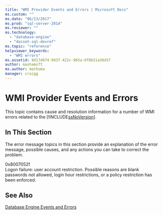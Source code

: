 ```yaml
---
title: "WMI Provider Events and Errors | Microsoft Docs"
ms.custom: ""
ms.date: "06/13/2017"
ms.prod: "sql-server-2014"
ms.reviewer: ""
ms.technology: 
  - "database-engine"
  - "docset-sql-devref"
ms.topic: "reference"
helpviewer_keywords: 
  - "WMI errors"
ms.assetid: 8d17d074-9937-422c-965a-0f0b31a30d37
author: mashamsft
ms.author: mathoma
manager: craigg
---
```

# WMI Provider Events and Errors
  This topic contains cause and resolution information for a number of WMI errors related to the [!INCLUDE[ssNoVersion](../../includes/ssnoversion-md.md)].  
  
## In This Section  
 The error message topics in this section provide an explanation of the error message, possible causes, and any actions you can take to correct the problem.  
  
 0x8007052f  
 Logon failure: user account restriction. Possible reasons are blank passwords not allowed, login hour restrictions, or a policy restriction has been enforced.  
  
## See Also  
 [Database Engine Events and Errors](../../relational-databases/native-client-ole-db-errors/errors.md)  
  
  
